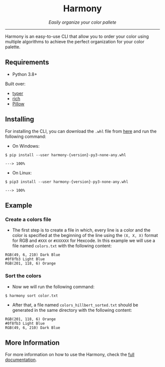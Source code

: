 <h1 align="center">Harmony</h1>
<p align="center">
    <em>Easily organize your color pallete</em>
</p>

---

Harmony is an easy-to-use CLI that allow you to order your color using multiple algorithms to achieve the perfect organization for your color palette.


## Requirements

- Python 3.8+

Built over:
- [typer](https://typer.tiangolo.com/)
- [rich](https://rich.readthedocs.io/en/latest/)
- [Pillow](https://pillow.readthedocs.io/en/stable/)


## Installing

For installing the CLI, you can download the `.whl` file from [here](https://github.com/verocloud/color-sorting-cli/releases/download/1.0.1/harmony-1.0.1-py3-none-any.whl) and run the following command:

- On Windows:
```
$ pip install --user harmony-{version}-py3-none-any.whl

---> 100%
```

- On Linux:
```
$ pip3 install --user harmony-{version}-py3-none-any.whl

---> 100%
```


## Example

### Create a colors file

 - The first step is to create a file in which, every line is a color and the color is specified at the beginning of the line using the `(X, X, X)` format for RGB and `#XXX` or `#XXXXXX` for Hexcode. In this example we will use a file named `colors.txt` with the following content:

```
RGB(49, 6, 210) Dark Blue
#0f8fb3 Light Blue
RGB(201, 118, 6) Orange
```

### Sort the colors

- Now we will run the following command:

```
$ harmony sort color.txt
```

- After that, a file named `colors_hillbert_sorted.txt` should be generated in the same directory with the following content:

```
RGB(201, 118, 6) Orange
#0f8fb3 Light Blue
RGB(49, 6, 210) Dark Blue
```


## More Information

For more information on how to use the Harmony, check the [full documentation](https://xlurio.github.io/harmony-docs/).
